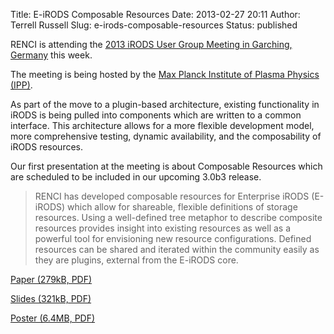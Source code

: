Title: E-iRODS Composable Resources
Date: 2013-02-27 20:11
Author: Terrell Russell
Slug: e-irods-composable-resources
Status: published

RENCI is attending the [2013 iRODS User Group Meeting in Garching,
Germany]({filename}/pages/ugm2013.html)
this week.

The meeting is being hosted by the [Max Planck Institute of Plasma
Physics (IPP)](http://www.ipp.mpg.de/ippcms/eng/index.html).

As part of the move to a plugin-based architecture, existing
functionality in iRODS is being pulled into components which are written
to a common interface. This architecture allows for a more flexible
development model, more comprehensive testing, dynamic availability, and
the composability of iRODS resources.

Our first presentation at the meeting is about Composable Resources
which are scheduled to be included in our upcoming 3.0b3 release.

> RENCI has developed composable resources for Enterprise iRODS
> (E-iRODS) which allow for shareable, flexible definitions of storage
> resources. Using a well-defined tree metaphor to describe composite
> resources provides insight into existing resources as well as a
> powerful tool for envisioning new resource configurations. Defined
> resources can be shared and iterated within the community easily as
> they are plugins, external from the E-iRODS core.

[Paper (279kB,
PDF)]({static}/uploads/2013/02/eirods-composable-resources.pdf)

[Slides (321kB,
PDF)]({static}/uploads/2013/02/eirods-cr-slides.pdf)

[Poster (6.4MB,
PDF)]({static}/uploads/2013/02/eirods-composable-resources-poster.pdf)
